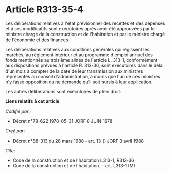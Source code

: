 # Article R313-35-4

Les délibérations relatives à l'état prévisionnel des recettes et des dépenses et à ses modificatifs sont exécutoires après
avoir été approuvées par le ministre chargé de la construction et de l'habitation et par le ministre chargé de l'économie et
des finances.

Les délibérations relatives aux conditions générales qui régissent les marchés, au règlement intérieur et au programme
d'emploi annuel des fonds mentionnés au troisième alinéa de l'article L. 313-1, conformément aux dispositions prévues à
l'article R. 313-36, sont exécutoires dans le délai d'un mois à compter de la date de leur transmission aux ministres
représentés au conseil d'administration, à moins que l'un de ces ministres n'y fasse opposition ou ne demande qu'il soit
sursis à leur application.

Les autres délibérations sont exécutoires de plein droit.

**Liens relatifs à cet article**

_Codifié par_:

  - Décret n°78-622 1978-05-31 JORF 8 JUIN 1978

_Créé par_:

  - Décret n°88-313 du 28 mars 1988 - art. 13 () JORF 3 avril 1988

_Cite_:

  - Code de la construction et de l'habitation L313-1, R313-36
  - Code de la construction et de l'habitation. - art. L313-1 (M)
